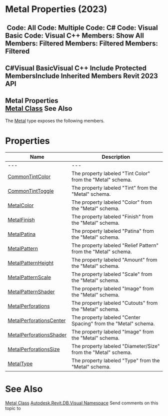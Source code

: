 # Metal Properties (2023)

﻿
 Code: All Code: Multiple Code: C# Code: Visual Basic Code: Visual C++  Members: Show All Members: Filtered Members: Filtered Members: Filtered   
---  
C#Visual BasicVisual C++
Include Protected MembersInclude Inherited Members
Revit 2023 API  
---  
Metal Properties  
[Metal Class](618a6255-d79c-e405-6804-994c56317dc4.md "Metal Class") See Also  
---  
The [Metal](618a6255-d79c-e405-6804-994c56317dc4.md "Metal Class") type exposes the following members.
# Properties
| Name | Description |
| --- | --- |
| --- | --- | --- |
| [CommonTintColor](45717883-50cc-ef38-3fd0-d1d79db9a371.md "CommonTintColor Property") | The property labeled "Tint Color" from the "Metal" schema. |
| [CommonTintToggle](75c2437e-b583-0a0f-d79b-17116d581861.md "CommonTintToggle Property") | The property labeled "Tint" from the "Metal" schema. |
| [MetalColor](dfedb4b9-6ef7-0100-cff1-34e0761498a8.md "MetalColor Property") | The property labeled "Color" from the "Metal" schema. |
| [MetalFinish](3b4a64f9-b794-c7f8-4f20-b028d5cc0b9e.md "MetalFinish Property") | The property labeled "Finish" from the "Metal" schema. |
| [MetalPatina](223dfb48-73e5-696b-9f1d-e51ed8d11ce6.md "MetalPatina Property") | The property labeled "Patina" from the "Metal" schema. |
| [MetalPattern](25c4371c-6919-033b-05ea-afd04414f6bd.md "MetalPattern Property") | The property labeled "Relief Pattern" from the "Metal" schema. |
| [MetalPatternHeight](12a594ec-93fe-df53-c41a-6f0d907faf72.md "MetalPatternHeight Property") | The property labeled "Amount" from the "Metal" schema. |
| [MetalPatternScale](6da2e871-288f-cc21-fc05-7c232df01362.md "MetalPatternScale Property") | The property labeled "Scale" from the "Metal" schema. |
| [MetalPatternShader](f4a3a017-d2b5-2d23-6b11-772237b48eae.md "MetalPatternShader Property") | The property labeled "Image" from the "Metal" schema. |
| [MetalPerforations](0b60323b-6cd8-4fc3-a9c1-40c28ece965b.md "MetalPerforations Property") | The property labeled "Cutouts" from the "Metal" schema. |
| [MetalPerforationsCenter](590a66c3-7387-f7d9-c826-68e0f8a673dc.md "MetalPerforationsCenter Property") | The property labeled "Center Spacing" from the "Metal" schema. |
| [MetalPerforationsShader](397f8955-f8d8-feb3-3772-3615786f48a6.md "MetalPerforationsShader Property") | The property labeled "Image" from the "Metal" schema. |
| [MetalPerforationsSize](e5c1144a-ff2f-078e-c29c-db433a75fe56.md "MetalPerforationsSize Property") | The property labeled "Diameter/Size" from the "Metal" schema. |
| [MetalType](15d436a5-b6f5-01b4-96af-8d47b40356df.md "MetalType Property") | The property labeled "Type" from the "Metal" schema. |

# See Also
[Metal Class](618a6255-d79c-e405-6804-994c56317dc4.md "Metal Class")
[Autodesk.Revit.DB.Visual Namespace](f5a10581-6ac2-be19-0e32-f87d05bc8b83.md "Autodesk.Revit.DB.Visual Namespace")
Send comments on this topic to 